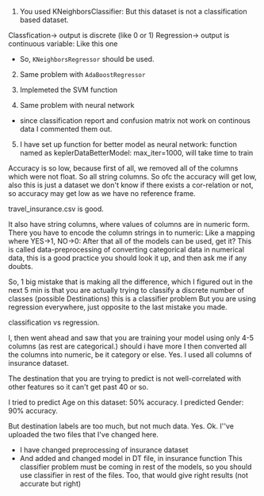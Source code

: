 1. You used KNeighborsClassifier: But this dataset is not a classification based dataset.

Classfication-> output is discrete (like 0 or 1)
Regression-> output is continuous variable: Like this one

- So, `KNeighborsRegressor` should be used.

2. Same problem with `AdaBoostRegressor`

3. Implemeted the SVM function

4. Same problem with neural network
- since classification report and confusion matrix not work on continous data I commented them out.

5. I have set up function for better model as neural network:
function named as keplerDataBetterModel:
max_iter=1000, will take time to train

Accuracy is so low, because first of all, we removed all of the columns which were not float. 
So all string columns. So ofc the accuracy will get low, also this is just a dataset we don't know if there exists a cor-relation or not, so accuracy may get low as we have no reference frame.

travel_insurance.csv is good.

It also have string columns, where values of columns are in numeric form.
There you have to encode the column strings in to numeric: Like a mapping where YES->1, NO->0: After that all of the models can be used, get it? This is called data-preprocessing of converting categorical data in numerical data, this is a good practice you should look it up, and then ask me if any doubts.

So, 1 big mistake that is making all the difference, which I figured out in the next 5 min is that you are actually trying to classify a discrete number of classes (possible Destinations)
this is a classifier problem
But you are using regression everywhere, just opposite to the last mistake you made.

classification vs regression. 

I, then went ahead and saw that you are training your model using only 4-5 columns (as rest are categorical.)
should i have more
I then converted all the columns into numeric, be it category or else.
Yes.
I used all columns of insurance dataset.

The destination that you are trying to predict is not well-correlated with other features so it can't get past 40 or so.

I tried to predict Age on this dataset: 50% accuracy.
I predicted Gender: 90% accuracy.

But destination labels are too much, but not much data.
Yes.
Ok.
I''ve uploaded the two files that I've changed here.


- I have changed preprocessing of insurance dataset
- And added and changed model in DT file, in insurance function
This classifier problem must be coming in rest of the models,
so you should use classifier in rest of the files.
Too, that would give right results (not accurate but right)